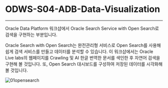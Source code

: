 # ODWS-S04-ADB-Data-Visualization
---

Oracle Data Platform 워크샵에서 Oracle Search Service with Open Search로 검색을 구현하는 부분입니다.

Oracle Search with Open Search는 완전관리형 서비스로 Open Search를 사용해 쉽게 검색 서비스를 만들고 데이터를 분석할 수 있습니다. 
이 워크샵에서는 Oracle Live labs의 웹페이지를 Crawling 및 AI 한글 번역한 문서를 색인한 후 자연어 검색을 구현해 볼 것입니다. 또, Open Search 대시보드를 구성하여 저장된 데이터를 시각화해 볼 것입니다. 




![01opensearch](https://github.com/oraclekr-data-platform/ODWS-S04-ADB-Data-Visualization/assets/150219167/dd2abebc-7ae7-45d2-b472-961406259133)
